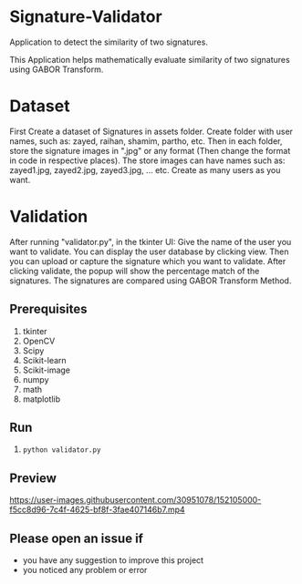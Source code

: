 # Signature-Validator
Application to detect the similarity of two signatures.

This Application helps mathematically evaluate similarity of two signatures using GABOR Transform. 

# Dataset
First Create a dataset of Signatures in assets folder. Create folder with user names, such as: zayed, raihan, shamim, partho, etc. Then in each folder, store the signature images in ".jpg" or any format (Then change the format in code in respective places).
The store images can have names such as: zayed1.jpg, zayed2.jpg, zayed3.jpg, ... etc. Create as many users as you want.


# Validation
After running "validator.py", in the tkinter UI:
Give the name of the user you want to validate.
You can display the user database by clicking view.
Then you can upload or capture the signature which you want to validate.
After clicking validate, the popup will show the percentage match of the signatures.
The signatures are compared using GABOR Transform Method.


## Prerequisites
1. tkinter
2. OpenCV
3. Scipy
4. Scikit-learn
5. Scikit-image
6. numpy
7. math
8. matplotlib


## Run
1. `python validator.py`


## Preview

https://user-images.githubusercontent.com/30951078/152105000-f5cc8d96-7c4f-4625-bf8f-3fae407146b7.mp4



## Please open an issue if
* you have any suggestion to improve this project
* you noticed any problem or error
